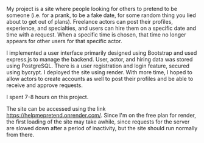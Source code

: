 My project is a site where people looking for others to pretend to be someone (i.e. for a prank, to be a fake date, for some random thing you lied about to get out of plans). Freelance actors can post their profiles, experience, and specialties, and users can hire them on a specific date and time with a request. When a specific time is chosen, that time no longer appears for other users for that specific actor.

I implemented a user interface primarily designed using Bootstrap and used express.js to manage the backend. User, actor, and hiring data was stored using PostgreSQL. There is a user registration and login feature, secured using bycrypt. I deployed the site using render. With more time, I hoped to allow actors to create accounts as well to post their profiles and be able to receive and approve requests.

I spent 7-8 hours on this project.

The site can be accessed using the link https://helpmepretend.onrender.com/. Since I'm on the free plan for render, the first loading of the site may take awhile, since requests for the server are slowed down after a period of inactivity, but the site should run normally from there.